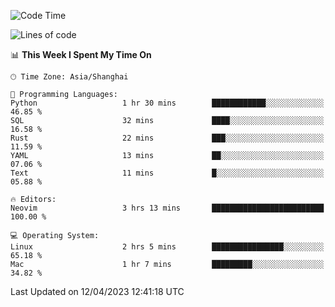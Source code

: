 <!--START_SECTION:waka-->
![Code Time](http://img.shields.io/badge/Code%20Time-1%2C287%20hrs%2053%20mins-blue)

![Lines of code](https://img.shields.io/badge/From%20Hello%20World%20I%27ve%20Written-256.5%20thousand%20lines%20of%20code-blue)

📊 **This Week I Spent My Time On** 

```text
🕑︎ Time Zone: Asia/Shanghai

💬 Programming Languages: 
Python                   1 hr 30 mins        ████████████░░░░░░░░░░░░░   46.85 % 
SQL                      32 mins             ████░░░░░░░░░░░░░░░░░░░░░   16.58 % 
Rust                     22 mins             ███░░░░░░░░░░░░░░░░░░░░░░   11.59 % 
YAML                     13 mins             ██░░░░░░░░░░░░░░░░░░░░░░░   07.06 % 
Text                     11 mins             █░░░░░░░░░░░░░░░░░░░░░░░░   05.88 % 

🔥 Editors: 
Neovim                   3 hrs 13 mins       █████████████████████████   100.00 % 

💻 Operating System: 
Linux                    2 hrs 5 mins        ████████████████░░░░░░░░░   65.18 % 
Mac                      1 hr 7 mins         █████████░░░░░░░░░░░░░░░░   34.82 % 
```


 Last Updated on 12/04/2023 12:41:18 UTC
<!--END_SECTION:waka-->
